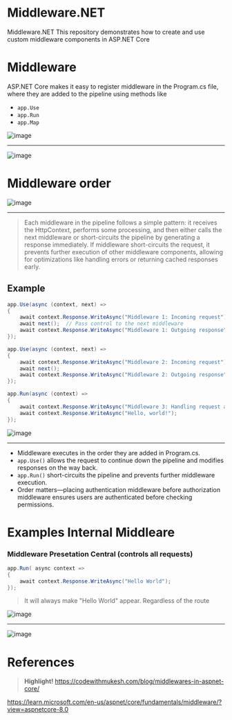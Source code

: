 # Middleware.NET
Middleware.NET This repository demonstrates how to create and use custom middleware components in ASP.NET Core


# Middleware
ASP.NET Core makes it easy to register middleware in the Program.cs file, where they are added to the pipeline using methods like 
- ```app.Use```
- ```app.Run```
- ```app.Map```

![image](https://github.com/user-attachments/assets/60c6a23a-da4d-4bb0-bff2-172afa5816fc)

----

![image](https://github.com/user-attachments/assets/6712af0f-95e8-4732-a50d-26f0367eee78)




# Middleware order

![image](https://github.com/user-attachments/assets/2a2ce8dd-4cff-46ce-8471-d9387987e340)

----

> Each middleware in the pipeline follows a simple pattern: it receives the HttpContext, performs some processing, and then either calls the next middleware or short-circuits the pipeline by generating a response immediately. If middleware short-circuits the request, it prevents further execution of other middleware components, allowing for optimizations like handling errors or returning cached responses early.

## Example


```csharp
app.Use(async (context, next) =>
{
    await context.Response.WriteAsync("Middleware 1: Incoming request");
    await next();  // Pass control to the next middleware
    await context.Response.WriteAsync("Middleware 1: Outgoing response");
});

app.Use(async (context, next) =>
{
    await context.Response.WriteAsync("Middleware 2: Incoming request");
    await next();
    await context.Response.WriteAsync("Middleware 2: Outgoing response");
});

app.Run(async (context) =>
{
    await context.Response.WriteAsync("Middleware 3: Handling request and terminating pipeline");
    await context.Response.WriteAsync("Hello, world!");
});
```

![image](https://github.com/user-attachments/assets/07cf7738-8f0d-4573-842c-88f8a0f0f2f5)


-----

- Middleware executes in the order they are added in Program.cs.
- ```app.Use()``` allows the request to continue down the pipeline and modifies responses on the way back.
- ```app.Run()``` short-circuits the pipeline and prevents further middleware execution.
- Order matters—placing authentication middleware before authorization middleware ensures users are authenticated before checking permissions.




# Examples Internal Middleare

### Middleware Presetation Central (controls all requests)
``` csharp
app.Run( async context =>
{
    await context.Response.WriteAsync("Hello World");
});
```
> It will always make "Hello World" appear. Regardless of the route

![image](https://github.com/user-attachments/assets/55126b40-ad35-4a4c-93d3-35b6ae537464)

---

![image](https://github.com/user-attachments/assets/b82e62b3-041e-4d81-a72b-cc73d8c28f7e)



# References
> **Highlight!**  https://codewithmukesh.com/blog/middlewares-in-aspnet-core/

https://learn.microsoft.com/en-us/aspnet/core/fundamentals/middleware/?view=aspnetcore-8.0


